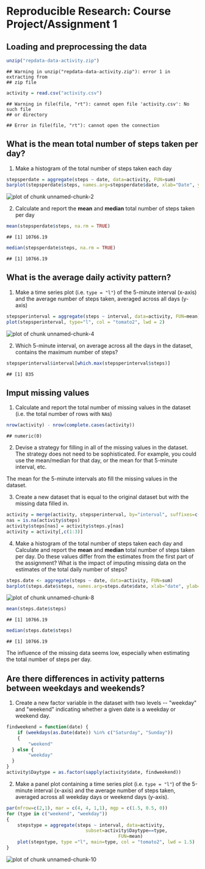 Reproducible Research: Course Project/Assignment 1
========================================

## Loading and preprocessing the data

```r
unzip("repdata-data-activity.zip")
```

```
## Warning in unzip("repdata-data-activity.zip"): error 1 in extracting from
## zip file
```

```r
activity = read.csv("activity.csv")
```

```
## Warning in file(file, "rt"): cannot open file 'activity.csv': No such file
## or directory
```

```
## Error in file(file, "rt"): cannot open the connection
```

## What is the mean total number of steps taken per day?

1. Make a histogram of the total number of steps taken each day


```r
stepsperdate = aggregate(steps ~ date, data=activity, FUN=sum)
barplot(stepsperdate$steps, names.arg=stepsperdate$date, xlab="Date", ylab="Steps", border = NA, col = "tomato2")
```

![plot of chunk unnamed-chunk-2](figure/unnamed-chunk-2-1.png)

2. Calculate and report the **mean** and **median** total number of
   steps taken per day


```r
mean(stepsperdate$steps, na.rm = TRUE)
```

```
## [1] 10766.19
```

```r
median(stepsperdate$steps, na.rm = TRUE)
```

```
## [1] 10766.19
```

## What is the average daily activity pattern?

1. Make a time series plot (i.e. `type = "l"`) of the 5-minute
   interval (x-axis) and the average number of steps taken, averaged
   across all days (y-axis)


```r
stepsperinterval = aggregate(steps ~ interval, data=activity, FUN=mean)
plot(stepsperinterval, type="l", col = "tomato2", lwd = 2)
```

![plot of chunk unnamed-chunk-4](figure/unnamed-chunk-4-1.png)

2. Which 5-minute interval, on average across all the days in the
   dataset, contains the maximum number of steps?


```r
stepsperinterval$interval[which.max(stepsperinterval$steps)]
```

```
## [1] 835
```


## Imput missing values

1. Calculate and report the total number of missing values in the
   dataset (i.e. the total number of rows with `NA`s)


```r
nrow(activity) - nrow(complete.cases(activity))
```

```
## numeric(0)
```

2. Devise a strategy for filling in all of the missing values in the
   dataset. The strategy does not need to be sophisticated. For
   example, you could use the mean/median for that day, or the mean
   for that 5-minute interval, etc.

The mean for the 5-minute intervals ato fill the missing
values in the dataset.

3. Create a new dataset that is equal to the original dataset but with
   the missing data filled in.


```r
activity = merge(activity, stepsperinterval, by="interval", suffixes=c("",".y"))
nas = is.na(activity$steps)
activity$steps[nas] = activity$steps.y[nas]
activity = activity[,c(1:3)]
```

4. Make a histogram of the total number of steps taken each day and
   Calculate and report the **mean** and **median** total number of
   steps taken per day. Do these values differ from the estimates from
   the first part of the assignment? What is the impact of imputing
   missing data on the estimates of the total daily number of steps?


```r
steps.date <- aggregate(steps ~ date, data=activity, FUN=sum)
barplot(steps.date$steps, names.arg=steps.date$date, xlab="date", ylab="steps", border = NA, col = "tomato2")
```

![plot of chunk unnamed-chunk-8](figure/unnamed-chunk-8-1.png)

```r
mean(steps.date$steps)
```

```
## [1] 10766.19
```

```r
median(steps.date$steps)
```

```
## [1] 10766.19
```

The influence of the missing data seems low, especially when
estimating the total number of steps per day.


## Are there differences in activity patterns between weekdays and weekends?

1. Create a new factor variable in the dataset with two levels --
   "weekday" and "weekend" indicating whether a given date is a
   weekday or weekend day.


```r
findweekend = function(date) {
    if (weekdays(as.Date(date)) %in% c("Saturday", "Sunday")) 
	{
        "weekend"
  } else {
        "weekday"
  }
}
activity$Daytype = as.factor(sapply(activity$date, findweekend))
```

2. Make a panel plot containing a time series plot (i.e. `type = "l"`)
   of the 5-minute interval (x-axis) and the average number of steps
   taken, averaged across all weekday days or weekend days
   (y-axis).


```r
par(mfrow=c(2,1), mar = c(4, 4, 1,1), mgp = c(1.5, 0.5, 0))
for (type in c("weekend", "weekday")) 
{
    stepstype = aggregate(steps ~ interval, data=activity, 
	                         subset=activity$Daytype==type,
							             FUN=mean)
    plot(stepstype, type ="l", main=type, col = "tomato2", lwd = 1.5)
}
```

![plot of chunk unnamed-chunk-10](figure/unnamed-chunk-10-1.png)
